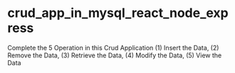 # crud_app_in_mysql_react_node_express
Complete the 5 Operation in this Crud Application  (1) Insert the Data, (2) Remove the Data, (3) Retrieve the Data, (4) Modify the Data, (5) View the Data
